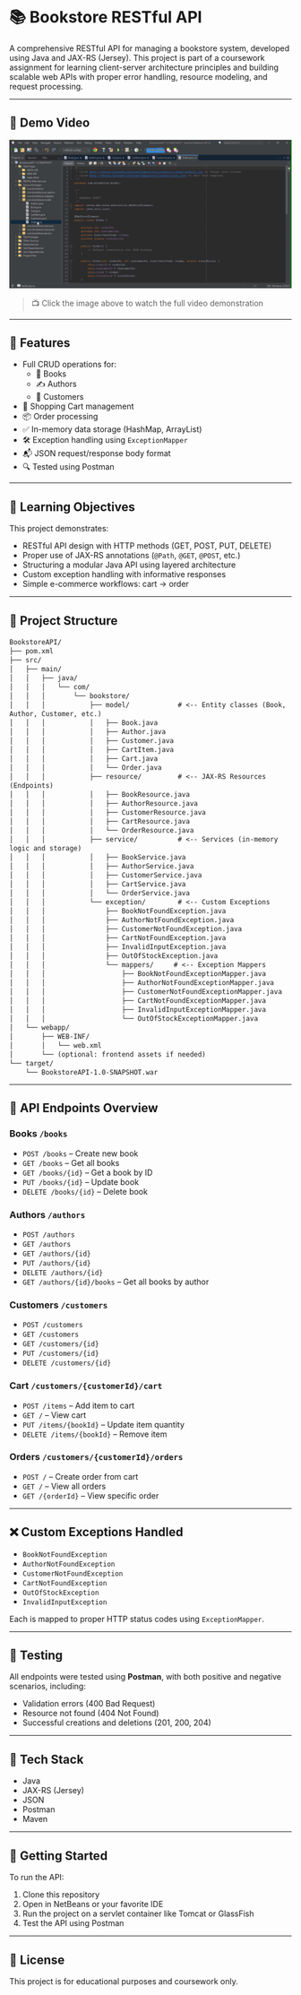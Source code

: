 # 📚 Bookstore RESTful API

A comprehensive RESTful API for managing a bookstore system, developed using Java and JAX-RS (Jersey). This project is part of a coursework assignment for learning client-server architecture principles and building scalable web APIs with proper error handling, resource modeling, and request processing.

---

## 🎥 Demo Video

[![Watch the demo](DemoVedioScreenshot.png)](https://www.youtube.com/watch?v=jIiwV2VsR-I&t=51s)

> 📺 Click the image above to watch the full video demonstration

---

## 📌 Features

- Full CRUD operations for:
  - 📖 Books
  - ✍️ Authors
  - 👤 Customers
- 🛒 Shopping Cart management
- 📦 Order processing
- ✅ In-memory data storage (HashMap, ArrayList)
- 🛠️ Exception handling using `ExceptionMapper`
- 📬 JSON request/response body format
- 🔍 Tested using Postman

---

## 🧠 Learning Objectives

This project demonstrates:

- RESTful API design with HTTP methods (GET, POST, PUT, DELETE)
- Proper use of JAX-RS annotations (`@Path`, `@GET`, `@POST`, etc.)
- Structuring a modular Java API using layered architecture
- Custom exception handling with informative responses
- Simple e-commerce workflows: cart → order

---

## 🧱 Project Structure

```
BookstoreAPI/
├── pom.xml
├── src/
│   ├── main/
│   │   ├── java/
│   │   │   └── com/
│   │   │       └── bookstore/
│   │   │           ├── model/            # <-- Entity classes (Book, Author, Customer, etc.)
│   │   │           │   ├── Book.java
│   │   │           │   ├── Author.java
│   │   │           │   ├── Customer.java
│   │   │           │   ├── CartItem.java
│   │   │           │   ├── Cart.java
│   │   │           │   └── Order.java
│   │   │           ├── resource/         # <-- JAX-RS Resources (Endpoints)
│   │   │           │   ├── BookResource.java
│   │   │           │   ├── AuthorResource.java
│   │   │           │   ├── CustomerResource.java
│   │   │           │   ├── CartResource.java
│   │   │           │   └── OrderResource.java
│   │   │           ├── service/          # <-- Services (in-memory logic and storage)
│   │   │           │   ├── BookService.java
│   │   │           │   ├── AuthorService.java
│   │   │           │   ├── CustomerService.java
│   │   │           │   ├── CartService.java
│   │   │           │   └── OrderService.java
│   │   │           └── exception/        # <-- Custom Exceptions
│   │   │               ├── BookNotFoundException.java
│   │   │               ├── AuthorNotFoundException.java
│   │   │               ├── CustomerNotFoundException.java
│   │   │               ├── CartNotFoundException.java
│   │   │               ├── InvalidInputException.java
│   │   │               ├── OutOfStockException.java
│   │   │               └── mappers/     # <-- Exception Mappers
│   │   │                   ├── BookNotFoundExceptionMapper.java
│   │   │                   ├── AuthorNotFoundExceptionMapper.java
│   │   │                   ├── CustomerNotFoundExceptionMapper.java
│   │   │                   ├── CartNotFoundExceptionMapper.java
│   │   │                   ├── InvalidInputExceptionMapper.java
│   │   │                   └── OutOfStockExceptionMapper.java
│   └── webapp/
│       ├── WEB-INF/
│       │   └── web.xml
│       └── (optional: frontend assets if needed)
└── target/
    └── BookstoreAPI-1.0-SNAPSHOT.war
```
---

## 📌 API Endpoints Overview

### Books `/books`
- `POST /books` – Create new book
- `GET /books` – Get all books
- `GET /books/{id}` – Get a book by ID
- `PUT /books/{id}` – Update book
- `DELETE /books/{id}` – Delete book

### Authors `/authors`
- `POST /authors`
- `GET /authors`
- `GET /authors/{id}`
- `PUT /authors/{id}`
- `DELETE /authors/{id}`
- `GET /authors/{id}/books` – Get all books by author

### Customers `/customers`
- `POST /customers`
- `GET /customers`
- `GET /customers/{id}`
- `PUT /customers/{id}`
- `DELETE /customers/{id}`

### Cart `/customers/{customerId}/cart`
- `POST /items` – Add item to cart
- `GET /` – View cart
- `PUT /items/{bookId}` – Update item quantity
- `DELETE /items/{bookId}` – Remove item

### Orders `/customers/{customerId}/orders`
- `POST /` – Create order from cart
- `GET /` – View all orders
- `GET /{orderId}` – View specific order

---

## ❌ Custom Exceptions Handled

- `BookNotFoundException`
- `AuthorNotFoundException`
- `CustomerNotFoundException`
- `CartNotFoundException`
- `OutOfStockException`
- `InvalidInputException`

Each is mapped to proper HTTP status codes using `ExceptionMapper`.

---

## 🧪 Testing

All endpoints were tested using **Postman**, with both positive and negative scenarios, including:

- Validation errors (400 Bad Request)
- Resource not found (404 Not Found)
- Successful creations and deletions (201, 200, 204)

---

## 🔧 Tech Stack

- Java
- JAX-RS (Jersey)
- JSON
- Postman
- Maven

---

## 🚀 Getting Started

To run the API:

1. Clone this repository
2. Open in NetBeans or your favorite IDE
3. Run the project on a servlet container like Tomcat or GlassFish
4. Test the API using Postman

---

## 📄 License

This project is for educational purposes and coursework only.
